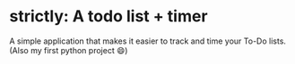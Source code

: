 # strictly: A todo list + timer
A simple application that makes it easier to track and time your To-Do lists. 
(Also my first python project 😄)

